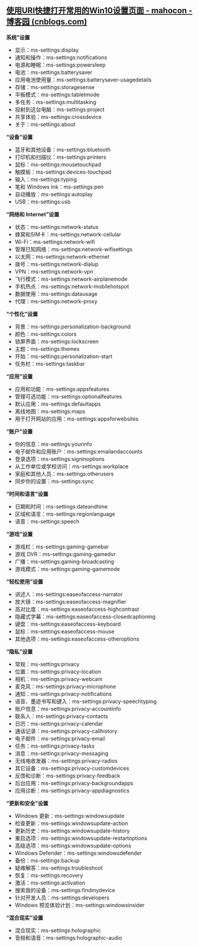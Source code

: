 ## [使用URI快捷打开常用的Win10设置页面 - mahocon - 博客园 (cnblogs.com)](https://www.cnblogs.com/mahocon/p/12356125.html)

**系统”设置**

- 显示：ms-settings:display
- 通知和操作：ms-settings:notifications
- 电源和睡眠：ms-settings:powersleep
- 电池：ms-settings:batterysaver
- 应用电池使用量：ms-settings:batterysaver-usagedetails
- 存储：ms-settings:storagesense
- 平板模式：ms-settings:tabletmode
- 多任务：ms-settings:multitasking
- 投射到这台电脑：ms-settings:project
- 共享体验：ms-settings:crossdevice
- 关于：ms-settings:about

**“设备”设置**

- 蓝牙和其他设备：ms-settings:bluetooth
- 打印机和扫描仪：ms-settings:printers
- 鼠标：ms-settings:mousetouchpad
- 触摸板：ms-settings:devices-touchpad
- 输入：ms-settings:typing
- 笔和 Windows Ink：ms-settings:pen
- 自动播放：ms-settings:autoplay
- USB：ms-settings:usb

**“网络和 Internet”设置**

- 状态：ms-settings:network-status
- 蜂窝和SIM卡：ms-settings:network-cellular
- Wi-Fi：ms-settings:network-wifi
- 管理已知网络：ms-settings:network-wifisettings
- 以太网：ms-settings:network-ethernet
- 拨号：ms-settings:network-dialup
- VPN：ms-settings:network-vpn
- 飞行模式：ms-settings:network-airplanemode
- 手机热点：ms-settings:network-mobilehotspot
- 数据使用：ms-settings:datausage
- 代理：ms-settings:network-proxy

**“个性化”设置**

- 背景：ms-settings:personalization-background
- 颜色：ms-settings:colors
- 锁屏界面：ms-settings:lockscreen
- 主题：ms-settings:themes
- 开始：ms-settings:personalization-start
- 任务栏：ms-settings:taskbar

**“应用”设置**

- 应用和功能：ms-settings:appsfeatures
- 管理可选功能：ms-settings:optionalfeatures
- 默认应用：ms-settings:defaultapps
- 离线地图：ms-settings:maps
- 用于打开网站的应用：ms-settings:appsforwebsites

**“账户”设置**

- 你的信息：ms-settings:yourinfo
- 电子邮件和应用账户：ms-settings:emailandaccounts
- 登录选项：ms-settings:signinoptions
- 从工作单位或学校访问：ms-settings:workplace
- 家庭和其他人员：ms-settings:otherusers
- 同步你的设置：ms-settings:sync

**“时间和语言”设置**

- 日期和时间：ms-settings:dateandtime
- 区域和语言：ms-settings:regionlanguage
- 语音：ms-settings:speech

**“游戏”设置**

- 游戏栏：ms-settings:gaming-gamebar
- 游戏 DVR：ms-settings:gaming-gamedvr
- 广播：ms-settings:gaming-broadcasting
- 游戏模式：ms-settings:gaming-gamemode

**“轻松使用”设置**

- 讲述人：ms-settings:easeofaccess-narrator
- 放大镜：ms-settings:easeofaccess-magnifier
- 高对比度：ms-settings:easeofaccess-highcontrast
- 隐藏式字幕：ms-settings:easeofaccess-closedcaptioning
- 键盘：ms-settings:easeofaccess-keyboard
- 鼠标：ms-settings:easeofaccess-mouse
- 其他选项：ms-settings:easeofaccess-otheroptions

**“隐私”设置**

- 常规：ms-settings:privacy
- 位置：ms-settings:privacy-location
- 相机：ms-settings:privacy-webcam
- 麦克风：ms-settings:privacy-microphone
- 通知：ms-settings:privacy-notifications
- 语音、墨迹书写和键入：ms-settings:privacy-speechtyping
- 账户信息：ms-settings:privacy-accountinfo
- 联系人：ms-settings:privacy-contacts
- 日历：ms-settings:privacy-calendar
- 通话记录：ms-settings:privacy-callhistory
- 电子邮件：ms-settings:privacy-email
- 任务：ms-settings:privacy-tasks
- 消息：ms-settings:privacy-messaging
- 无线电收发器：ms-settings:privacy-radios
- 其它设备：ms-settings:privacy-customdevices
- 反馈和诊断：ms-settings:privacy-feedback
- 后台应用：ms-settings:privacy-backgroundapps
- 应用诊断：ms-settings:privacy-appdiagnostics

**“更新和安全”设置**

- Windows 更新：ms-settings:windowsupdate
- 检查更新：ms-settings:windowsupdate-action
- 更新历史：ms-settings:windowsupdate-history
- 重启选项：ms-settings:windowsupdate-restartoptions
- 高级选项：ms-settings:windowsupdate-options
- Windows Defender：ms-settings:windowsdefender
- 备份：ms-settings:backup
- 疑难解答：ms-settings:troubleshoot
- 恢复：ms-settings:recovery
- 激活：ms-settings:activation
- 搜索我的设备：ms-settings:findmydevice
- 针对开发人员：ms-settings:developers
- Windows 预览体验计划：ms-settings:windowsinsider

**“混合现实”设置**

- 混合现实：ms-settings:holographic
- 音频和语音：ms-settings:holographic-audio